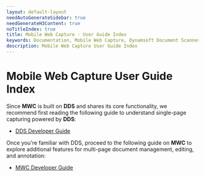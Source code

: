 ```yaml
---
layout: default-layout
needAutoGenerateSidebar: true
needGenerateH3Content: true
noTitleIndex: true
title: Mobile Web Capture - User Guide Index
keywords: Documentation, Mobile Web Capture, Dynamsoft Document Scanner, User Guide Index
description: Mobile Web Capture User Guide Index
---
```


# Mobile Web Capture User Guide Index

Since **MWC** is built on **DDS** and shares its core functionality, we recommend first reading the following guide to understand single-page capturing powered by **DDS**:

- [DDS Developer Guide](https://www.dynamsoft.com/mobile-web-capture/docs/guides/document-scanner.html)

Once you're familiar with DDS, proceed to the following guide on **MWC** to explore additional features for multi-page document management, editing, and annotation:

- [MWC Developer Guide](https://www.dynamsoft.com/mobile-web-capture/docs/guides/mobile-web-capture.html)
